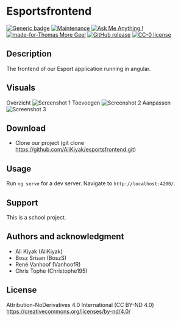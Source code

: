 # Esportsfrontend

[![Generic badge](https://img.shields.io/badge/Build%20With-Angular-green.svg)]()
[![Maintenance](https://img.shields.io/badge/Maintained%3F-no-red.svg)]()
[![Ask Me Anything !](https://img.shields.io/badge/Ask%20me-anything-1abc9c.svg)]()
[![made-for-Thomas More Geel](https://img.shields.io/badge/Made%20for-Thomas%20More%20Geel-1f425f.svg)](https://thomasmore.be/)
[![GitHub release](https://img.shields.io/github/release/Naereen/StrapDown.js.svg)]()
[![CC-0 license](https://img.shields.io/badge/License-CC--0-blue.svg)](https://creativecommons.org/licenses/by-nd/4.0)


## Description

The frontend of our Esport application running in angular.

## Visuals

Overzicht
![Screenshot 1](https://i.postimg.cc/hP6qhhGf/frontendgames.png)
Toevoegen
![Screenshot 2](https://i.postimg.cc/NFPv6j7C/addgames.png)
Aanpassen
![Screenshot 3](https://i.postimg.cc/9FrhWyC6/editgames.png)

## Download

* Clone our project (git clone https://github.com/AliKiyak/esportsfrontend.git)

## Usage

Run `ng serve` for a dev server. Navigate to `http://localhost:4200/`.

## Support

This is a school project.

## Authors and acknowledgment

* Ali Kiyak (AliKiyak)
* Bosz Srisan (BoszS)
* René Vanhoof (VanhoofR)
* Chris Tophe (Christophe195)

## License

Attribution-NoDerivatives 4.0 International (CC BY-ND 4.0)
https://creativecommons.org/licenses/by-nd/4.0/
